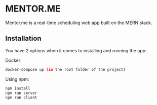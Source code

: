 # MENTOR.ME

Mentor.me is a real-time scheduling web app built on the MERN stack.

## Installation

You have 2 options when it comes to installing and running the app:

Docker:

```bash
docker-compose up (in the root folder of the project)
```

Using npm:

```bash
npm install
npm run server
npm run client
```
